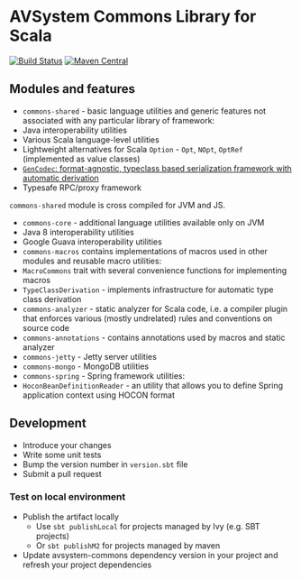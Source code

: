 # AVSystem Commons Library for Scala

[![Build Status](https://travis-ci.org/AVSystem/scala-commons.svg?branch=master)](https://travis-ci.org/AVSystem/scala-commons)
[![Maven Central](https://maven-badges.herokuapp.com/maven-central/com.avsystem.commons/commons-core_2.11/badge.svg)](https://maven-badges.herokuapp.com/maven-central/com.avsystem.commons/commons-core_2.11)

## Modules and features

* `commons-shared` - basic language utilities and generic features not associated with any particular library of framework:
 * Java interoperability utilities
 * Various Scala language-level utilities
 * Lightweight alternatives for Scala `Option` - `Opt`, `NOpt`, `OptRef` (implemented as value classes)
 * [`GenCodec`: format-agnostic, typeclass based serialization framework with automatic derivation](docs/GenCodec.md)
 * Typesafe RPC/proxy framework
 
 `commons-shared` module is cross compiled for JVM and JS.
* `commons-core` - additional language utilities available only on JVM
 * Java 8 interoperability utilities
 * Google Guava interoperability utilities
* `commons-macros` contains implementations of macros used in other modules and reusable macro utilities:
 * `MacroCommons` trait with several convenience functions for implementing macros
 * `TypeClassDerivation` - implements infrastructure for automatic type class derivation
* `commons-analyzer` - static analyzer for Scala code, i.e. a compiler plugin that enforces various (mostly undrelated) rules and conventions on source code
* `commons-annotations` - contains annotations used by macros and static analyzer
* `commons-jetty` - Jetty server utilities
* `commons-mongo` - MongoDB utilities
* `commons-spring` - Spring framework utilities:
 * `HoconBeanDefinitionReader` - an utility that allows you to define Spring application context using HOCON format

## Development

 * Introduce your changes
 * Write some unit tests
 * Bump the version number in `version.sbt` file
 * Submit a pull request

### Test on local environment

 * Publish the artifact locally
     * Use `sbt publishLocal` for projects managed by Ivy (e.g. SBT projects)
     * Or `sbt publishM2` for projects managed by maven
 * Update avsystem-commons dependency version in your project and refresh
 your project dependencies
